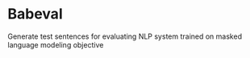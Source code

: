 # Babeval
Generate test sentences for evaluating NLP system trained on masked language modeling objective
